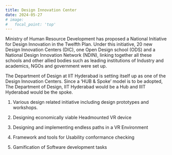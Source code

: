 ```yaml
---
title: Design Innovation Center
date: 2024-05-27
# image:
#   focal_point: 'top'
---
```


Ministry of Human Resource Development has proposed a National Initiative for Design Innovation in the Twelfth Plan. Under this initiative, 20 new Design Innovation Centers (DIC), one Open Design school (ODS) and a National Design Innovation Network (NDIN), linking together all these schools and other allied bodies such as leading institutions of Industry and academics, NGOs and government were set up.

<!--more-->

The Department of Design at IIT Hyderabad is setting itself up as one of the Design Innovation Centers. Since a ‘HUB & Spoke’ model is to be adopted, The Department of Design, IIT Hyderabad would be a Hub and IIIT Hyderabad would be the spoke.

1. Various design related initiative including design prototypes and workshops.

2. Designing economically viable Headmounted VR device

3. Designing and implementing endless paths in a VR Environment

4. Framework and tools for Usability conformance checking

5. Gamification of Software development tasks
